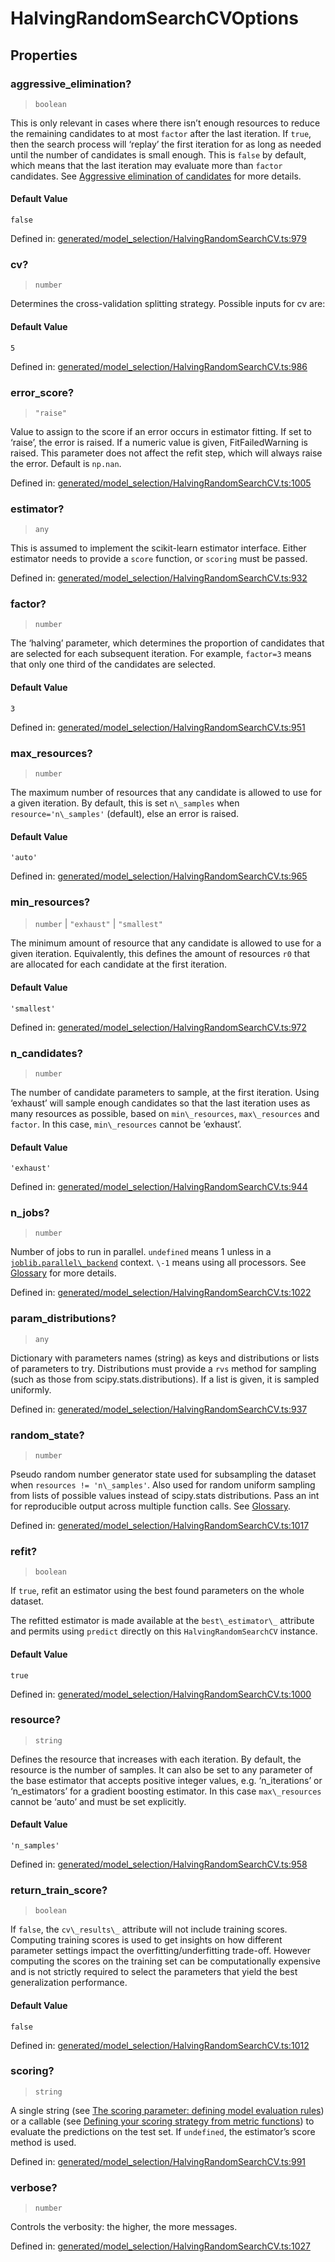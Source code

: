 # HalvingRandomSearchCVOptions

## Properties

### aggressive\_elimination?

> `boolean`

This is only relevant in cases where there isn’t enough resources to reduce the remaining candidates to at most `factor` after the last iteration. If `true`, then the search process will ‘replay’ the first iteration for as long as needed until the number of candidates is small enough. This is `false` by default, which means that the last iteration may evaluate more than `factor` candidates. See [Aggressive elimination of candidates](../grid_search.html#aggressive-elimination) for more details.

#### Default Value

`false`

Defined in:  [generated/model\_selection/HalvingRandomSearchCV.ts:979](https://github.com/transitive-bullshit/scikit-learn-ts/blob/b59c1ff/packages/sklearn/src/generated/model_selection/HalvingRandomSearchCV.ts#L979)

### cv?

> `number`

Determines the cross-validation splitting strategy. Possible inputs for cv are:

#### Default Value

`5`

Defined in:  [generated/model\_selection/HalvingRandomSearchCV.ts:986](https://github.com/transitive-bullshit/scikit-learn-ts/blob/b59c1ff/packages/sklearn/src/generated/model_selection/HalvingRandomSearchCV.ts#L986)

### error\_score?

> `"raise"`

Value to assign to the score if an error occurs in estimator fitting. If set to ‘raise’, the error is raised. If a numeric value is given, FitFailedWarning is raised. This parameter does not affect the refit step, which will always raise the error. Default is `np.nan`.

Defined in:  [generated/model\_selection/HalvingRandomSearchCV.ts:1005](https://github.com/transitive-bullshit/scikit-learn-ts/blob/b59c1ff/packages/sklearn/src/generated/model_selection/HalvingRandomSearchCV.ts#L1005)

### estimator?

> `any`

This is assumed to implement the scikit-learn estimator interface. Either estimator needs to provide a `score` function, or `scoring` must be passed.

Defined in:  [generated/model\_selection/HalvingRandomSearchCV.ts:932](https://github.com/transitive-bullshit/scikit-learn-ts/blob/b59c1ff/packages/sklearn/src/generated/model_selection/HalvingRandomSearchCV.ts#L932)

### factor?

> `number`

The ‘halving’ parameter, which determines the proportion of candidates that are selected for each subsequent iteration. For example, `factor=3` means that only one third of the candidates are selected.

#### Default Value

`3`

Defined in:  [generated/model\_selection/HalvingRandomSearchCV.ts:951](https://github.com/transitive-bullshit/scikit-learn-ts/blob/b59c1ff/packages/sklearn/src/generated/model_selection/HalvingRandomSearchCV.ts#L951)

### max\_resources?

> `number`

The maximum number of resources that any candidate is allowed to use for a given iteration. By default, this is set `n\_samples` when `resource='n\_samples'` (default), else an error is raised.

#### Default Value

`'auto'`

Defined in:  [generated/model\_selection/HalvingRandomSearchCV.ts:965](https://github.com/transitive-bullshit/scikit-learn-ts/blob/b59c1ff/packages/sklearn/src/generated/model_selection/HalvingRandomSearchCV.ts#L965)

### min\_resources?

> `number` \| `"exhaust"` \| `"smallest"`

The minimum amount of resource that any candidate is allowed to use for a given iteration. Equivalently, this defines the amount of resources `r0` that are allocated for each candidate at the first iteration.

#### Default Value

`'smallest'`

Defined in:  [generated/model\_selection/HalvingRandomSearchCV.ts:972](https://github.com/transitive-bullshit/scikit-learn-ts/blob/b59c1ff/packages/sklearn/src/generated/model_selection/HalvingRandomSearchCV.ts#L972)

### n\_candidates?

> `number`

The number of candidate parameters to sample, at the first iteration. Using ‘exhaust’ will sample enough candidates so that the last iteration uses as many resources as possible, based on `min\_resources`, `max\_resources` and `factor`. In this case, `min\_resources` cannot be ‘exhaust’.

#### Default Value

`'exhaust'`

Defined in:  [generated/model\_selection/HalvingRandomSearchCV.ts:944](https://github.com/transitive-bullshit/scikit-learn-ts/blob/b59c1ff/packages/sklearn/src/generated/model_selection/HalvingRandomSearchCV.ts#L944)

### n\_jobs?

> `number`

Number of jobs to run in parallel. `undefined` means 1 unless in a [`joblib.parallel\_backend`](https://joblib.readthedocs.io/en/latest/parallel.html#joblib.parallel_backend "(in joblib v1.3.0.dev0)") context. `\-1` means using all processors. See [Glossary](../../glossary.html#term-n_jobs) for more details.

Defined in:  [generated/model\_selection/HalvingRandomSearchCV.ts:1022](https://github.com/transitive-bullshit/scikit-learn-ts/blob/b59c1ff/packages/sklearn/src/generated/model_selection/HalvingRandomSearchCV.ts#L1022)

### param\_distributions?

> `any`

Dictionary with parameters names (string) as keys and distributions or lists of parameters to try. Distributions must provide a `rvs` method for sampling (such as those from scipy.stats.distributions). If a list is given, it is sampled uniformly.

Defined in:  [generated/model\_selection/HalvingRandomSearchCV.ts:937](https://github.com/transitive-bullshit/scikit-learn-ts/blob/b59c1ff/packages/sklearn/src/generated/model_selection/HalvingRandomSearchCV.ts#L937)

### random\_state?

> `number`

Pseudo random number generator state used for subsampling the dataset when `resources != 'n\_samples'`. Also used for random uniform sampling from lists of possible values instead of scipy.stats distributions. Pass an int for reproducible output across multiple function calls. See [Glossary](../../glossary.html#term-random_state).

Defined in:  [generated/model\_selection/HalvingRandomSearchCV.ts:1017](https://github.com/transitive-bullshit/scikit-learn-ts/blob/b59c1ff/packages/sklearn/src/generated/model_selection/HalvingRandomSearchCV.ts#L1017)

### refit?

> `boolean`

If `true`, refit an estimator using the best found parameters on the whole dataset.

The refitted estimator is made available at the `best\_estimator\_` attribute and permits using `predict` directly on this `HalvingRandomSearchCV` instance.

#### Default Value

`true`

Defined in:  [generated/model\_selection/HalvingRandomSearchCV.ts:1000](https://github.com/transitive-bullshit/scikit-learn-ts/blob/b59c1ff/packages/sklearn/src/generated/model_selection/HalvingRandomSearchCV.ts#L1000)

### resource?

> `string`

Defines the resource that increases with each iteration. By default, the resource is the number of samples. It can also be set to any parameter of the base estimator that accepts positive integer values, e.g. ‘n\_iterations’ or ‘n\_estimators’ for a gradient boosting estimator. In this case `max\_resources` cannot be ‘auto’ and must be set explicitly.

#### Default Value

`'n_samples'`

Defined in:  [generated/model\_selection/HalvingRandomSearchCV.ts:958](https://github.com/transitive-bullshit/scikit-learn-ts/blob/b59c1ff/packages/sklearn/src/generated/model_selection/HalvingRandomSearchCV.ts#L958)

### return\_train\_score?

> `boolean`

If `false`, the `cv\_results\_` attribute will not include training scores. Computing training scores is used to get insights on how different parameter settings impact the overfitting/underfitting trade-off. However computing the scores on the training set can be computationally expensive and is not strictly required to select the parameters that yield the best generalization performance.

#### Default Value

`false`

Defined in:  [generated/model\_selection/HalvingRandomSearchCV.ts:1012](https://github.com/transitive-bullshit/scikit-learn-ts/blob/b59c1ff/packages/sklearn/src/generated/model_selection/HalvingRandomSearchCV.ts#L1012)

### scoring?

> `string`

A single string (see [The scoring parameter: defining model evaluation rules](../model_evaluation.html#scoring-parameter)) or a callable (see [Defining your scoring strategy from metric functions](../model_evaluation.html#scoring)) to evaluate the predictions on the test set. If `undefined`, the estimator’s score method is used.

Defined in:  [generated/model\_selection/HalvingRandomSearchCV.ts:991](https://github.com/transitive-bullshit/scikit-learn-ts/blob/b59c1ff/packages/sklearn/src/generated/model_selection/HalvingRandomSearchCV.ts#L991)

### verbose?

> `number`

Controls the verbosity: the higher, the more messages.

Defined in:  [generated/model\_selection/HalvingRandomSearchCV.ts:1027](https://github.com/transitive-bullshit/scikit-learn-ts/blob/b59c1ff/packages/sklearn/src/generated/model_selection/HalvingRandomSearchCV.ts#L1027)
